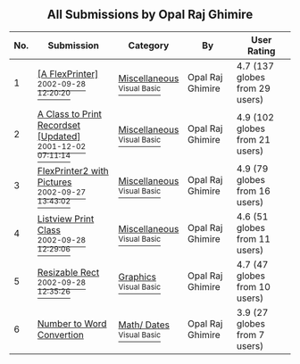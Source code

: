 ﻿<div align="center">

## All Submissions by Opal Raj Ghimire

</div>

No.  | Submission | Category | By   | User Rating
---- | ---------- | -------- | ---- | -----------
1 | [\[A FlexPrinter\]<br /><sup>2002-09-28 12:20:20</sup>](https://github.com/Planet-Source-Code/opal-raj-ghimire-a-flexprinter__1-28806) | [Miscellaneous<br /><sup>Visual Basic</sup>](../ByCategory/miscellaneous__1-1.md) | Opal Raj Ghimire | 4.7 (137 globes from 29 users)
2 | [A Class to Print Recordset \[Updated\]<br /><sup>2001-12-02 07:11:14</sup>](https://github.com/Planet-Source-Code/opal-raj-ghimire-a-class-to-print-recordset-updated__1-29405) | [Miscellaneous<br /><sup>Visual Basic</sup>](../ByCategory/miscellaneous__1-1.md) | Opal Raj Ghimire | 4.9 (102 globes from 21 users)
3 | [FlexPrinter2 with Pictures<br /><sup>2002-09-27 13:43:02</sup>](https://github.com/Planet-Source-Code/opal-raj-ghimire-flexprinter2-with-pictures__1-30406) | [Miscellaneous<br /><sup>Visual Basic</sup>](../ByCategory/miscellaneous__1-1.md) | Opal Raj Ghimire | 4.9 (79 globes from 16 users)
4 | [Listview Print Class<br /><sup>2002-09-28 12:29:06</sup>](https://github.com/Planet-Source-Code/opal-raj-ghimire-listview-print-class__1-33385) | [Miscellaneous<br /><sup>Visual Basic</sup>](../ByCategory/miscellaneous__1-1.md) | Opal Raj Ghimire | 4.6 (51 globes from 11 users)
5 | [Resizable Rect<br /><sup>2002-09-28 12:35:26</sup>](https://github.com/Planet-Source-Code/opal-raj-ghimire-resizable-rect__1-38047) | [Graphics<br /><sup>Visual Basic</sup>](../ByCategory/graphics__1-46.md) | Opal Raj Ghimire | 4.7 (47 globes from 10 users)
6 | [Number to Word Convertion<br />](https://github.com/Planet-Source-Code/opal-raj-ghimire-number-to-word-convertion__1-55396) | [Math/ Dates<br /><sup>Visual Basic</sup>](../ByCategory/math-dates__1-37.md) | Opal Raj Ghimire | 3.9 (27 globes from 7 users)
